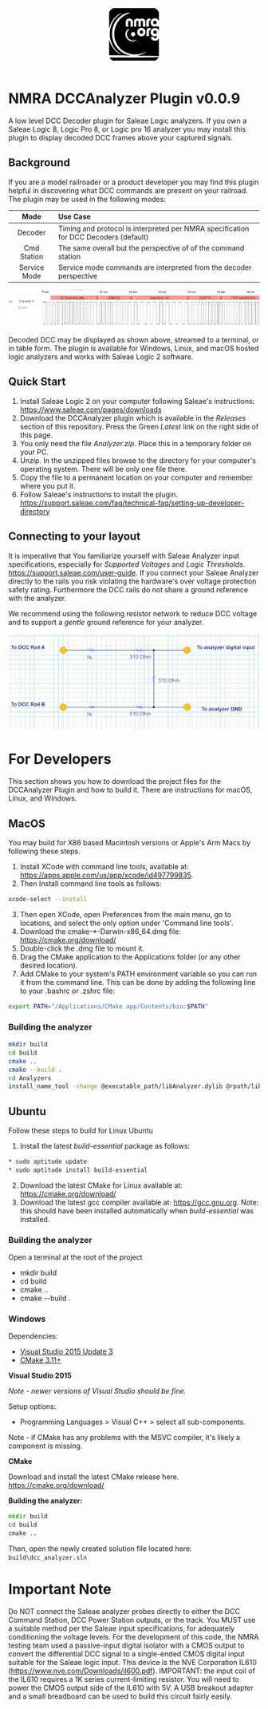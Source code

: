 
<center>
<img src="img/nmra.png"><br><br>
</center>

# NMRA DCCAnalyzer Plugin v0.0.9

A low level DCC Decoder plugin for Saleae Logic analyzers.  If you own a Saleae Logic 8, Logic Pro 8, or Logic pro 16 analyzer you may install this plugin to display decoded DCC frames above your captured signals.

## Background

If you are a model railroader or a product developer you may find this plugin helpful in discovering what DCC commands are present on your railroad.  The plugin may be used in the following modes:

| Mode | Use Case |
|:----:| :----- |
| Decoder | Timing and protocol is interpreted per NMRA specification for DCC Decoders (default) |
| Cmd Station | The same overall but the perspective of of the command station |
| Service Mode | Service mode commands are interpreted from the decoder perspective |

![alt text](img/TimeLine.png)
<br><br>
Decoded DCC may be displayed as shown above, streamed to a terminal, or in table form.  The plugin is available for Windows, Linux, and macOS hosted logic analyzers and works with Saleae Logic 2 software.
<br>

## Quick Start

1. Install Saleae Logic 2 on your computer following Saleae's instructions: https://www.saleae.com/pages/downloads  
2. Download the DCCAnalyzer plugin which is available in the *Releases* section of this repository.  Press the Green *Latest* link on the right side of this page.
3. You only need the file *Analyzer.zip*.  Place this in a temporary folder on your PC.
4. Unzip.  In the unzipped files browse to the directory for your computer's operating system.  There will be only one file there.
5. Copy the file to a permanent location on your computer and remember where you put it.
6. Follow Saleae's instructions to install the plugin. https://support.saleae.com/faq/technical-faq/setting-up-developer-directory

## Connecting to your layout

It is imperative that You familiarize yourself with Saleae Analyzer input specifications, especially for *Supported Voltages* and *Logic Thresholds*. https://support.saleae.com/user-guide.  If you connect your Saleae Analyzer directly to the rails you risk violating the hardware's over voltage protection safety rating.  Furthermore the DCC rails do not share a ground reference with the analyzer.

We recommend using the following resistor network to reduce DCC voltage and to support a *gentle* ground reference for your analyzer.
<br><br>
![alt text](img/ResNet.png)

# For Developers

This section shows you how to download the project files for the DCCAnalyzer Plugin and how to build it.  There are instructions for macOS, Linux, and Windows. 

## MacOS

You may build for X86 based Macintosh versions or Apple's Arm Macs by following these steps.

1. Install XCode with command line tools, available at: https://apps.apple.com/us/app/xcode/id497799835.
2. Then Install command line tools as follows:
```bash
xcode-select --install
```
3. Then open XCode, open Preferences from the main menu, go to locations, and select the only option under 'Command line tools'.
4. Download  the cmake-*-Darwin-x86_64.dmg file: https://cmake.org/download/
5. Double-click the .dmg file to mount it.
6. Drag the CMake application to the Applications folder (or any other desired location).
7. Add CMake to your system's PATH environment variable so you can run it from the command line. This can be done by adding the following line to your .bashrc or .zshrc file:
```bash
export PATH="/Applications/CMake.app/Contents/bin:$PATH"
```

### Building the analyzer

```bash
mkdir build
cd build
cmake ..
cmake --build .
cd Analyzers
install_name_tool -change @executable_path/libAnalyzer.dylib @rpath/libAnalyzer.dylib libdcc_analyzer.so
```

## Ubuntu

Follow these steps to build for Linux Ubuntu
1. Install the latest *build-essential* package as follows:
```bash
* sudo aptitude update
* sudo aptitude install build-essential
```
2. Download the latest CMake for Linux available at: https://cmake.org/download/
3. Download the latest gcc compiler available at: https://gcc.gnu.org.  Note: this should have been installed automatically when *build-essential* was installed.

### Building the analyzer
Open a terminal at the root of the project
* mkdir build
* cd build
* cmake ..
* cmake --build .

### Windows

Dependencies:

- [Visual Studio 2015 Update 3](https://visualstudio.microsoft.com/)
- [CMake 3.11+](https://cmake.org/download/)

**Visual Studio 2015**

_Note - newer versions of Visual Studio should be fine._

Setup options:

- Programming Languages > Visual C++ > select all sub-components.

Note - if CMake has any problems with the MSVC compiler, it's likely a component is missing.

**CMake**

Download and install the latest CMake release here.
https://cmake.org/download/

**Building the analyzer:**

```bat
mkdir build
cd build
cmake ..
```

Then, open the newly created solution file located here: `build\dcc_analyzer.sln`

# Important Note

Do NOT connect the Saleae analyzer probes directly to either the DCC Command Station, DCC Power Station outputs, or the track. You MUST use a suitable method per the Saleae input specifications, for adequately conditioning the voltage levels. For the development of this code, the NMRA testing team used a passive-input digital isolator with a CMOS output to convert the differential DCC signal to a single-ended CMOS digital input suitable for the Saleae logic input. This device is the NVE Corporation IL610 (https://www.nve.com/Downloads/il600.pdf). IMPORTANT: the input coil of the IL610 requires a 1K series current-limiting resistor. You will need to power the CMOS output side of the IL610 with 5V. A USB breakout adapter and a small breadboard can be used to build this circuit fairly easily.
